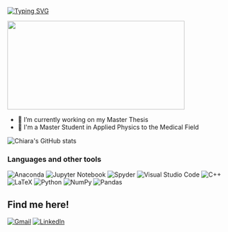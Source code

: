 

<!-- Typing SVG by DenverCoder1 - https://github.com/DenverCoder1/readme-typing-svg -->
[![Typing SVG](https://readme-typing-svg.herokuapp.com?color=3A1FF7&vCenter=true&width=300&lines=Hi+there%2C+I'm+Chiara+Vece+%F0%9F%91%A9%E2%80%8D%F0%9F%92%BB)](https://git.io/typing-svg)



<img src="https://influencertoday.it/wp-content/uploads/2020/07/1595221002_0x0.jpg" width="400" height="200" align="center" />


- 🔭 I’m currently working on my Master Thesis
- 💬 I'm a Master Student in Applied Physics to the Medical Field

![Chiara's GitHub stats](https://github-readme-stats.vercel.app/api?username=chiaravece&show_icons=true&theme=cobalt)


### Languages and other tools
![Anaconda](https://img.shields.io/badge/Anaconda-%2344A833.svg?style=for-the-badge&logo=anaconda&logoColor=white)
![Jupyter Notebook](https://img.shields.io/badge/jupyter-%23FA0F00.svg?style=for-the-badge&logo=jupyter&logoColor=white)
![Spyder](https://img.shields.io/badge/Spyder-838485?style=for-the-badge&logo=spyder%20ide&logoColor=maroon)
![Visual Studio Code](https://img.shields.io/badge/Visual%20Studio%20Code-0078d7.svg?style=for-the-badge&logo=visual-studio-code&logoColor=white)
![C++](https://img.shields.io/badge/c++-%2300599C.svg?style=for-the-badge&logo=c%2B%2B&logoColor=white)
![LaTeX](https://img.shields.io/badge/latex-%23008080.svg?style=for-the-badge&logo=latex&logoColor=white)
![Python](https://img.shields.io/badge/python-3670A0?style=for-the-badge&logo=python&logoColor=ffdd54)
![NumPy](https://img.shields.io/badge/numpy-%23013243.svg?style=for-the-badge&logo=numpy&logoColor=white)
![Pandas](https://img.shields.io/badge/pandas-%23150458.svg?style=for-the-badge&logo=pandas&logoColor=white)




## Find me here!

[![Gmail](https://img.shields.io/badge/Gmail-D14836?style=for-the-badge&logo=gmail&logoColor=white)](mailto:chiaravece99@gmail.com)
[![LinkedIn](https://img.shields.io/badge/linkedin-%230077B5.svg?style=for-the-badge&logo=linkedin&logoColor=white)](https://www.linkedin.com/in/chiara-vece-cv3299/)



